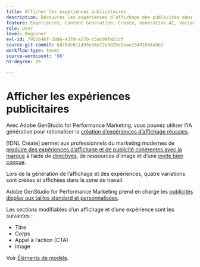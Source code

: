 ```yaml
---
title: Afficher les expériences publicitaires
description: Découvrez les expériences d’affichage des publicités dans Adobe GenStudio for Performance Marketing.
feature: Experiences, Content Generation, Create, Generative AI, Variant Generation
role: User
level: Beginner
exl-id: 7951646f-38da-437d-a270-c5ac99fa51cf
source-git-commit: 6d70de011493e34a72a3d25e1aae23491034a9e2
workflow-type: tm+mt
source-wordcount: '98'
ht-degree: 2%

---
```


# Afficher les expériences publicitaires

Avec Adobe GenStudio for Performance Marketing, vous pouvez utiliser l’IA générative pour rationaliser la [création d’expériences d’affichage réussies](/help/user-guide/create/create-display-ad.md).

[!DNL Create] permet aux professionnels du marketing modernes de [produire des expériences d’affichage et de publicité cohérentes avec la marque](/help/user-guide/create/create-display-ad.md) à l’aide de [directives](/help/user-guide/guidelines/overview.md), de ressources d’image et d’une [ invite bien conçue](/help/user-guide/effective-prompts.md).

Lors de la génération de l’affichage et des expériences, quatre variations sont créées et affichées dans la zone de travail.

Adobe GenStudio for Performance Marketing prend en charge les [publicités display aux tailles standard et personnalisées](/help/user-guide/content/best-practices-for-templates.md#follow-channel-specific-template-guidelines).

Les sections modifiables d’un affichage et d’une expérience sont les suivantes :

* Titre
* Corps
* Appel à l’action (CTA)
* Image

Voir [Éléments de modèle](/help/user-guide/content/use-templates.md#template-elements).

<!-- ## Character counts

After you generate a set of display ad variants, you can see the character count displayed for each section. Hover over or click into a generated section, such as the subject line or the body, and see the section name and character count for that section.

![Character count](/help/assets/character-count.png){width="500" zoomable="yes"} -->
